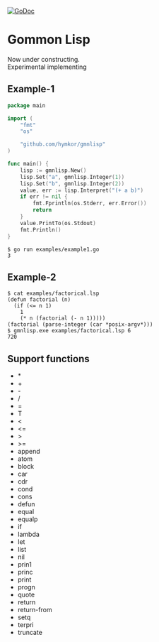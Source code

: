 [![GoDoc](https://godoc.org/github.com/hymkor/gmnlisp?status.svg)](https://godoc.org/github.com/hymkor/gmnlisp)

Gommon Lisp
===========

Now under constructing.  
Experimental implementing

Example-1
---------

```go
package main

import (
    "fmt"
    "os"

    "github.com/hymkor/gmnlisp"
)

func main() {
    lisp := gmnlisp.New()
    lisp.Set("a", gmnlisp.Integer(1))
    lisp.Set("b", gmnlisp.Integer(2))
    value, err := lisp.Interpret("(+ a b)")
    if err != nil {
        fmt.Fprintln(os.Stderr, err.Error())
        return
    }
    value.PrintTo(os.Stdout)
    fmt.Println()
}
```

```
$ go run examples/example1.go
3
```

Example-2
---------

```
$ cat examples/factorical.lsp
(defun factorial (n)
  (if (<= n 1)
    1
    (* n (factorial (- n 1)))))
(factorial (parse-integer (car *posix-argv*)))
$ gmnlisp.exe examples/factorical.lsp 6
720
```

Support functions
-----------------

- \*
- \+
- \-
- /
- =
- T
- \<
- \<=
- \>
- \>=
- append
- atom
- block
- car
- cdr
- cond
- cons
- defun
- equal
- equalp
- if
- lambda
- let
- list
- nil
- prin1
- princ
- print
- progn
- quote
- return
- return-from
- setq
- terpri
- truncate
